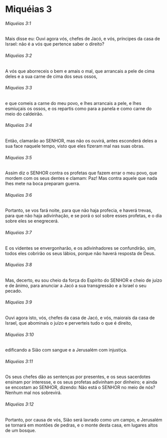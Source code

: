# Miquéias 3

###### Miquéias 3:1

Mais disse eu: Ouvi agora vós, chefes de Jacó, e vós, príncipes da casa de Israel: não é a vós que pertence saber o direito?

###### Miquéias 3:2

A vós que aborreceis o bem e amais o mal, que arrancais a pele de cima deles e a sua carne de cima dos seus ossos,

###### Miquéias 3:3

e que comeis a carne do meu povo, e lhes arrancais a pele, e lhes esmiuçais os ossos, e os repartis como para a panela e como carne do meio do caldeirão.

###### Miquéias 3:4

Então, clamarão ao SENHOR, mas não os ouvirá, antes esconderá deles a sua face naquele tempo, visto que eles fizeram mal nas suas obras.

###### Miquéias 3:5

Assim diz o SENHOR contra os profetas que fazem errar o meu povo, que mordem com os seus dentes e clamam: Paz! Mas contra aquele que nada lhes mete na boca preparam guerra.

###### Miquéias 3:6

Portanto, se vos fará noite, para que não haja profecia, e haverá trevas, para que não haja adivinhação, e se porá o sol sobre esses profetas, e o dia sobre eles se enegrecerá.

###### Miquéias 3:7

E os videntes se envergonharão, e os adivinhadores se confundirão, sim, todos eles cobrirão os seus lábios, porque não haverá resposta de Deus.

###### Miquéias 3:8

Mas, decerto, eu sou cheio da força do Espírito do SENHOR e cheio de juízo e de ânimo, para anunciar a Jacó a sua transgressão e a Israel o seu pecado.

###### Miquéias 3:9

Ouvi agora isto, vós, chefes da casa de Jacó, e vós, maiorais da casa de Israel, que abominais o juízo e perverteis tudo o que é direito,

###### Miquéias 3:10

edificando a Sião com sangue e a Jerusalém com injustiça.

###### Miquéias 3:11

Os seus chefes dão as sentenças por presentes, e os seus sacerdotes ensinam por interesse, e os seus profetas adivinham por dinheiro; e ainda se encostam ao SENHOR, dizendo: Não está o SENHOR no meio de nós? Nenhum mal nos sobrevirá.

###### Miquéias 3:12

Portanto, por causa de vós, Sião será lavrado como um campo, e Jerusalém se tornará em montões de pedras, e o monte desta casa, em lugares altos de um bosque.

